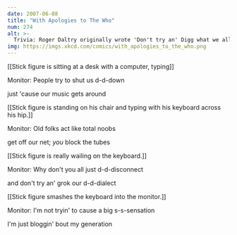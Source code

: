 ```yaml
---
date: 2007-06-08
title: "With Apologies to The Who"
num: 274
alt: >-
  Trivia: Roger Daltry originally wrote 'Don't try an' Digg what we all say' but erased the second 'g' when he moved to reddit.
img: https://imgs.xkcd.com/comics/with_apologies_to_the_who.png
---
```

[[Stick figure is sitting at a desk with a computer, typing]]

Monitor: People try to shut us d-d-down 

 just 'cause our music gets around

[[Stick figure is standing on his chair and typing with his keyboard across his hip.]]

Monitor: Old folks act like total noobs 

 get off our net; _you_ block the tubes

[[Stick figure is really wailing on the keyboard.]]

Monitor: Why don't you all just d-d-disconnect 

 and don't try an' grok our d-d-dialect

[[Stick figure smashes the keyboard into the monitor.]]

Monitor: I'm not tryin' to cause a big s-s-sensation 

 I'm just bloggin' bout my generation

